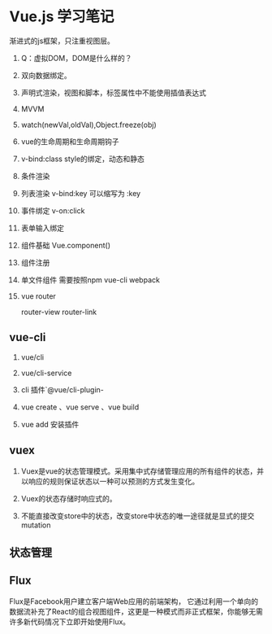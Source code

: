 # Vue.js 学习笔记

渐进式的js框架，只注重视图层。

1. Q：虚拟DOM，DOM是什么样的？
2. 双向数据绑定。
3. 声明式渲染，视图和脚本，标签属性中不能使用插值表达式
4. MVVM
5. watch(newVal,oldVal),Object.freeze(obj)
6. vue的生命周期和生命周期钩子
7. v-bind:class style的绑定，动态和静态
8. 条件渲染
9. 列表渲染 v-bind:key 可以缩写为 :key
10. 事件绑定 v-on:click
11. 表单输入绑定
12. 组件基础 Vue.component()
13. 组件注册
14. 单文件组件 需要按照npm vue-cli webpack
15. vue router
    
    router-view
    router-link

## vue-cli

1. vue/cli

2. vue/cli-service

3. cli 插件`@vue/cli-plugin-

4. vue create 、vue serve 、vue build
5. vue add 安装插件

## vuex

1. Vuex是vue的状态管理模式。采用集中式存储管理应用的所有组件的状态，并以响应的规则保证状态以一种可以预测的方式发生变化。

2. Vuex的状态存储时响应式的。

3. 不能直接改变store中的状态，改变store中状态的唯一途径就是显式的提交mutation

## 状态管理

## Flux

Flux是Facebook用户建立客户端Web应用的前端架构， 它通过利用一个单向的数据流补充了React的组合视图组件，这更是一种模式而非正式框架，你能够无需许多新代码情况下立即开始使用Flux。